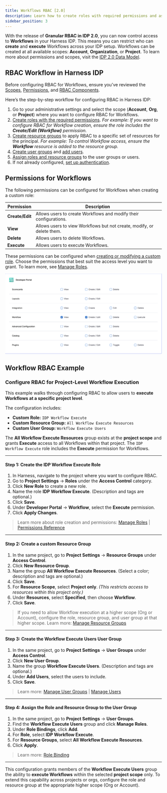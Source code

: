 ```yaml
---
title: Workflows RBAC [2.0]
description: Learn how to create roles with required permissions and assign them to users and user groups.
sidebar_position: 3
---
```


With the release of **Granular RBAC in IDP 2.0**, you can now control access to **Workflows** in your Harness IDP. This means you can restrict who can **create** and **execute** Workflows across your IDP setup. Workflows can be created at all available scopes: **Account**, **Organization**, or **Project**.
To learn more about permissions and scopes, visit the [IDP 2.0 Data Model](/docs/internal-developer-portal/catalog/data-model.md).

## RBAC Workflow in Harness IDP

Before configuring RBAC for Workflows, ensure you’ve reviewed the [Scopes](/docs/internal-developer-portal/rbac/scopes#scopes), [Permissions](/docs/internal-developer-portal/rbac/scopes#permissions--resources), and [RBAC Components](/docs/internal-developer-portal/rbac/scopes#rbac-components).

Here’s the step-by-step workflow for configuring RBAC in Harness IDP:

1. Go to your administrative settings and select the scope (**Account**, **Org**, or **Project**) where you want to configure RBAC for Workflows.
2. [Create roles with the required permissions](https://developer.harness.io/docs/platform/role-based-access-control/add-manage-roles).
   *For example: If you want to configure RBAC for Workflow creation, ensure the role includes the **Create/Edit (Workflow)** permission.*
3. [Create resource groups](https://developer.harness.io/docs/platform/role-based-access-control/add-resource-groups) to apply RBAC to a specific set of resources for the principal.
   *For example: To control Workflow access, ensure the **Workflow** resource is added to the resource group.*
4. [Create user groups](https://developer.harness.io/docs/platform/role-based-access-control/add-user-groups) and [add users](https://developer.harness.io/docs/platform/role-based-access-control/add-users).
5. [Assign roles and resource groups](https://developer.harness.io/docs/platform/role-based-access-control/rbac-in-harness#role-binding) to the user groups or users.
6. If not already configured, [set up authentication](https://developer.harness.io/docs/platform/authentication/authentication-overview).

## Permissions for Workflows

The following permissions can be configured for Workflows when creating a custom role:

| **Permission**  | **Description**                                                        |
| --------------- | ---------------------------------------------------------------------- |
| **Create/Edit** | Allows users to create Workflows and modify their configurations.      |
| **View**        | Allows users to view Workflows but not create, modify, or delete them. |
| **Delete**      | Allows users to delete Workflows.                                      |
| **Execute**     | Allows users to execute Workflows.                                     |

These permissions can be configured when [creating or modifying a custom role](https://developer.harness.io/docs/platform/role-based-access-control/add-manage-roles). Choose the permissions that best suit the access level you want to grant.
To learn more, see [Manage Roles](https://developer.harness.io/docs/platform/role-based-access-control/add-manage-roles).

![](./static/workflows-permissions.png)

## Workflow RBAC Example

### Configure RBAC for Project-Level Workflow Execution

This example walks through configuring RBAC to allow users to **execute Workflows at a specific project level**.

The configuration includes:

* **Custom Role:** `IDP Workflow Execute`
* **Custom Resource Group:** `All Workflow Execute Resources`
* **Custom User Group:** `Workflow Execute Users`

The **All Workflow Execute Resources** group exists at the **project scope** and grants **Execute** access to all Workflows within that project. The `IDP Workflow Execute` role includes the **Execute** permission for Workflows.

---

#### Step 1: Create the IDP Workflow Execute Role

1. In Harness, navigate to the project where you want to configure RBAC.
2. Go to **Project Settings** → **Roles** under the **Access Control** category.
3. Click **New Role** to create a new role.
4. Name the role **IDP Workflow Execute**. (Description and tags are optional.)
5. Click **Save**.
6. Under **Developer Portal** → **Workflow**, select the **Execute** permission.
7. Click **Apply Changes**.

> Learn more about role creation and permissions: [Manage Roles](https://developer.harness.io/docs/platform/role-based-access-control/add-manage-roles) | [Permissions Reference](https://developer.harness.io/docs/platform/role-based-access-control/permissions-reference/)

---

#### Step 2: Create a custom Resource Group

1. In the same project, go to **Project Settings** → **Resource Groups** under **Access Control**.
2. Click **New Resource Group**.
3. Name the group **All Workflow Execute Resources**. (Select a color; description and tags are optional.)
4. Click **Save**.
5. For **Resource Scope**, select **Project only**.
   *(This restricts access to resources within this project only.)*
6. Under **Resources**, select **Specified**, then choose **Workflow**.
7. Click **Save**.

> If you need to allow Workflow execution at a higher scope (Org or Account), configure the role, resource group, and user group at that higher scope.
> Learn more: [Manage Resource Groups](https://developer.harness.io/docs/platform/role-based-access-control/add-resource-groups)

---

#### Step 3: Create the Workflow Execute Users User Group

1. In the same project, go to **Project Settings** → **User Groups** under **Access Control**.
2. Click **New User Group**.
3. Name the group **Workflow Execute Users**. (Description and tags are optional.)
4. Under **Add Users**, select the users to include.
5. Click **Save**.

> Learn more: [Manage User Groups](https://developer.harness.io/docs/platform/role-based-access-control/add-user-groups) | [Manage Users](https://developer.harness.io/docs/platform/role-based-access-control/add-users)

---

#### Step 4: Assign the Role and Resource Group to the User Group

1. In the same project, go to **Project Settings** → **User Groups**.
2. Find the **Workflow Execute Users** group and click **Manage Roles**.
3. Under **Role Bindings**, click **Add**.
4. For **Role**, select **IDP Workflow Execute**.
5. For **Resource Groups**, select **All Workflow Execute Resources**.
6. Click **Apply**.

> Learn more: [Role Binding](https://developer.harness.io/docs/platform/role-based-access-control/rbac-in-harness/#role-binding)

---

This configuration grants members of the **Workflow Execute Users** group the ability to **execute Workflows** within the selected **project scope** only. To extend this capability across projects or orgs, configure the role and resource group at the appropriate higher scope (Org or Account).